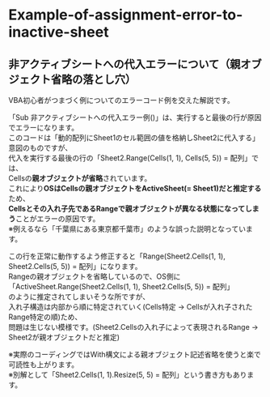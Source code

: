 # Example-of-assignment-error-to-inactive-sheet
## 非アクティブシートへの代入エラーについて（親オブジェクト省略の落とし穴）
VBA初心者がつまづく例についてのエラーコード例を交えた解説です。

「Sub 非アクティブシートへの代入エラー例()」は、実行すると最後の行が原因でエラーになります。  
このコードは「動的配列にSheet1のセル範囲の値を格納しSheet2に代入する」意図のものですが、  
代入を実行する最後の行の「Sheet2.Range(Cells(1, 1), Cells(5, 5)) = 配列」では、  
Cellsの**親オブジェクトが省略**されています。  
これにより**OSはCellsの親オブジェクトをActiveSheet(= Sheet1)だと推定する**ため、  
**Cellsとその入れ子先であるRangeで親オブジェクトが異なる状態になってしまう**ことがエラーの原因です。  
※例えるなら「千葉県にある東京都千葉市」のような誤った説明となっています。

この行を正常に動作するよう修正すると「Range(Sheet2.Cells(1, 1), Sheet2.Cells(5, 5)) = 配列」になります。  
Rangeの親オブジェクトを省略しているので、OS側に  
「ActiveSheet.Range(Sheet2.Cells(1, 1), Sheet2.Cells(5, 5)) = 配列」  
のように推定されてしまいそうな所ですが、  
入れ子構造は内部から順に特定されていく(Cells特定 → Cellsが入れ子されたRange特定の順)ため、  
問題は生じない模様です。(Sheet2.Cellsの入れ子によって表現されるRange → Sheet2が親オブジェクトだと推定)

※実際のコーディングではWith構文による親オブジェクト記述省略を使うと楽で可読性も上がります。  
※別解として「Sheet2.Cells(1, 1).Resize(5, 5) = 配列」という書き方もあります。
